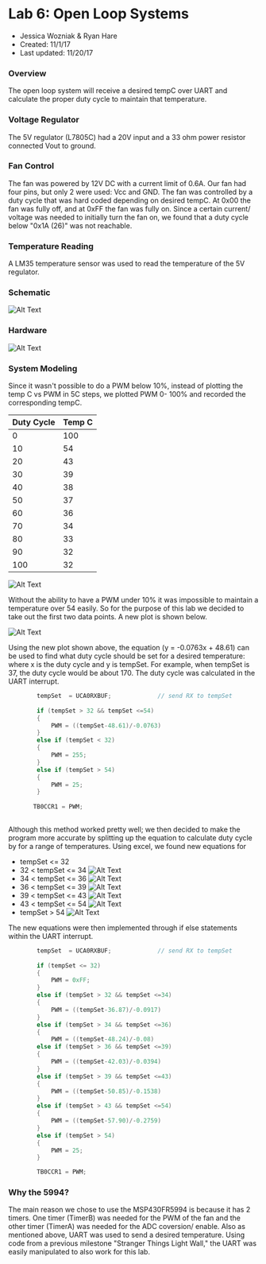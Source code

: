 # Lab 6: Open Loop Systems
* Jessica Wozniak & Ryan Hare
* Created: 11/1/17
* Last updated: 11/20/17

### Overview
The open loop system will receive a desired tempC over UART and calculate the proper duty cycle to maintain that temperature. 

### Voltage Regulator
The 5V regulator (L7805C) had a 20V input and a 33 ohm power resistor connected Vout to ground. 

### Fan Control
The fan was powered by 12V DC with a current limit of 0.6A. Our fan had four pins, but only 2 were used: Vcc and GND.
The fan was controlled by a duty cycle that was hard coded depending on desired tempC. At 0x00 the fan was fully off, and at 0xFF the fan was fully on. 
Since a certain current/ voltage was needed to initially turn the fan on, we found that a duty cycle below "0x1A (26)" was not reachable.  

### Temperature Reading
A LM35 temperature sensor was used to read the temperature of the 5V regulator. 

### Schematic 
![Alt Text](https://github.com/RU09342/lab-6taking-control-over-your-embedded-life-rj/blob/master/Photos/Schematic.PNG)
### Hardware
![Alt Text]()

### System Modeling
Since it wasn't possible to do a PWM below 10%, instead of plotting the temp C vs PWM in 5C steps, we plotted PWM 0- 100% and recorded the 
corresponding tempC.  

|  Duty Cycle  |  Temp C |
|--------------|---------|
|   0          |   100   |
|  10          |    54   |
|  20          |	43   |
|  30          |    39   |
|  40          |    38   |
|  50          |    37   |
|  60          |    36   |
|  70          |    34   |
|  80          |    33   |
|  90          |    32   |
|  100         |    32   |


![Alt Text](https://github.com/RU09342/lab-6taking-control-over-your-embedded-life-rj/blob/master/Photos/System_Modeling_chart.PNG)

Without the ability to have a PWM under 10% it was impossible to maintain a temperature over 54 easily. So for the purpose of this lab 
we decided to take out the first two data points. A new plot is shown below.


![Alt Text](https://github.com/RU09342/lab-6taking-control-over-your-embedded-life-rj/blob/master/Photos/System_Modeling_No_over_50.PNG)


Using the new plot shown above, the equation (y = -0.0763x + 48.61) can be used to find what duty cycle should be set for a desired temperature: 
where x is the duty cycle and y is tempSet. For example, when tempSet is 37, the duty cycle would be about 170. The duty cycle was calculated 
in the UART interrupt. 
```C
        tempSet  = UCA0RXBUF;             // send RX to tempSet
		
        if (tempSet > 32 && tempSet <=54)
        {
            PWM = ((tempSet-48.61)/-0.0763)
        }
        else if (tempSet < 32)
        {
            PWM = 255;  
        }
        else if (tempSet > 54)
        {
            PWM = 25;  
        }
	   
	   TB0CCR1 = PWM;
      
```

Although this method worked pretty well; we then decided to make the program more accurate by splitting up the equation to calculate duty cycle 
by for a range of temperatures. Using excel, we found new equations for 
* tempSet <= 32       
* 32 < tempSet <= 34
![Alt Text](https://github.com/RU09342/lab-6taking-control-over-your-embedded-life-rj/blob/master/Photos/34%20and%2032.PNG)          
* 34 < tempSet <= 36
![Alt Text](https://github.com/RU09342/lab-6taking-control-over-your-embedded-life-rj/blob/master/Photos/36%20and%2034.PNG)      
* 36 < tempSet <= 39
![Alt Text](https://github.com/RU09342/lab-6taking-control-over-your-embedded-life-rj/blob/master/Photos/39%20and%2036.PNG)    
* 39 < tempSet <= 43
![Alt Text](https://github.com/RU09342/lab-6taking-control-over-your-embedded-life-rj/blob/master/Photos/43%20and%2039.PNG) 
* 43 < tempSet <= 54
![Alt Text](https://github.com/RU09342/lab-6taking-control-over-your-embedded-life-rj/blob/master/Photos/54%20and%2043.PNG)
* tempSet > 54
![Alt Text](https://github.com/RU09342/lab-6taking-control-over-your-embedded-life-rj/blob/master/Photos/over%2054.PNG)

The new equations were then implemented through if else statements within the UART interrupt.
```C 
        tempSet  = UCA0RXBUF;             // send RX to tempSet
		
        if (tempSet <= 32)
        {
            PWM = 0xFF;
        }
        else if (tempSet > 32 && tempSet <=34)
        {
            PWM = ((tempSet-36.87)/-0.0917)
        }
        else if (tempSet > 34 && tempSet <=36)
        {
            PWM = ((tempSet-48.24)/-0.08)
        else if (tempSet > 36 && tempSet <=39)
        {
            PWM = ((tempSet-42.03)/-0.0394)
        }
        else if (tempSet > 39 && tempSet <=43)
        {
            PWM = ((tempSet-50.85)/-0.1538)
        }
        else if (tempSet > 43 && tempSet <=54)
        {
            PWM = ((tempSet-57.90)/-0.2759)
        }
        else if (tempSet > 54)
        {
            PWM = 25;
        }

        TB0CCR1 = PWM;
```

### Why the 5994?
The main reason we chose to use the MSP430FR5994 is because it has 2 timers. One timer (TimerB) was needed for the PWM of the fan and the other
 timer (TimerA) was needed for the ADC coversion/ enable. Also as mentioned above, UART was used to send a desired temperature. Using code from a 
 previous milestone "Stranger Things Light Wall," the UART was easily manipulated to also work for this lab.


